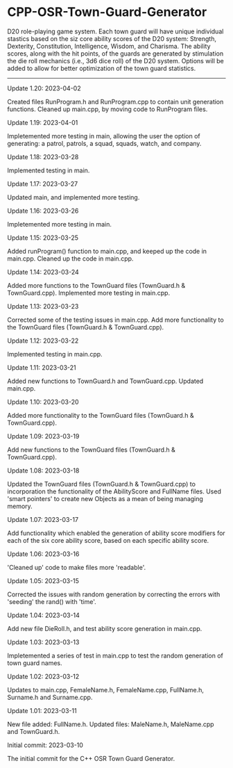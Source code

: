 # CPP-OSR-Town-Guard-Generator
D20 role-playing game system.  Each town guard will have unique individual stastics based on the siz core ability scores of the D20 system: Strength, Dexterity, Constitution, Intelligence, Wisdom, and Charisma.  The ability scores, along with the hit points, of the guards are generated by stimulation the die roll mechanics (i.e., 3d6 dice roll) of the D20 system.  Options will be added to allow for better optimization of the town guard statistics.

-----------------

Update 1.20: 2023-04-02

Created files RunProgram.h and RunProgram.cpp to contain unit generation functions.  Cleaned up main.cpp, by moving code to RunProgram files.


Update 1.19: 2023-04-01

Impletemented more testing in main, allowing the user the option of generating: a patrol, patrols, a squad, squads, watch, and company.


Update 1.18: 2023-03-28

Implemented testing in main.


Update 1.17: 2023-03-27

Updated main, and implemented more testing.


Update 1.16: 2023-03-26

Impletemented more testing in main.


Update 1.15: 2023-03-25

Added runProgram() function to main.cpp, and keeped up the code in main.cpp.  Cleaned up the code in main.cpp.


Update 1.14: 2023-03-24

Added more functions to the TownGuard files (TownGuard.h & TownGuard.cpp).  Implemented more testing in main.cpp.


Update 1.13: 2023-03-23

Corrected some of the testing issues in main.cpp.  Add more functionality to the TownGuard files (TownGuard.h & TownGuard.cpp).


Update 1.12: 2023-03-22

Implemented testing in main.cpp.


Update 1.11: 2023-03-21

Added new functions to TownGuard.h and TownGuard.cpp.  Updated main.cpp.


Update 1.10: 2023-03-20

Added more functionality to the TownGuard files (TownGuard.h & TownGuard.cpp).


Update 1.09: 2023-03-19

Add new functions to the TownGuard files (TownGuard.h & TownGuard.cpp).


Update 1.08: 2023-03-18

Updated the TownGuard files (TownGuard.h & TownGuard.cpp) to incorporation the functionality of the AbilityScore and FullName files.  Used 'smart pointers' to create new Objects as a mean of being managing memory.


Update 1.07: 2023-03-17

Add functionality which enabled the generation of ability score modifiers for each of the six core ability score, based on each specific ability score.


Update 1.06: 2023-03-16

'Cleaned up' code to make files more 'readable'.


Update 1.05: 2023-03-15

Corrected the issues with random generation by correcting the errors with 'seeding' the rand() with 'time'.


Update 1.04: 2023-03-14

Add new file DieRoll.h, and test ability score generation in main.cpp.



Update 1.03: 2023-03-13

Impletemented a series of test in main.cpp to test the random generation of town guard names.


Update 1.02: 2023-03-12

Updates to main.cpp, FemaleName.h, FemaleName.cpp, FullName.h, Surname.h and Surname.cpp.


Update 1.01: 2023-03-11

New file added: FullName.h.  Updated files: MaleName.h, MaleName.cpp and TownGuard.h.


Initial commit: 2023-03-10

The initial commit for the C++ OSR Town Guard Generator.
